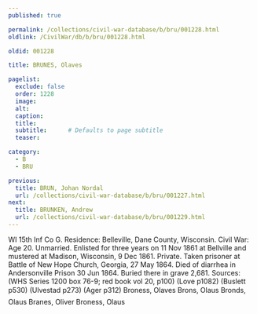 ```yaml
---
published: true

permalink: /collections/civil-war-database/b/bru/001228.html
oldlink: /CivilWar/db/b/bru/001228.html

oldid: 001228

title: BRUNES, Olaves

pagelist:
  exclude: false
  order: 1228
  image: 
  alt:
  caption:
  title:
  subtitle:      # Defaults to page subtitle
  teaser:

category: 
  - B 
  - BRU

previous:
  title: BRUN, Johan Nordal
  url: /collections/civil-war-database/b/bru/001227.html  
next:
  title: BRUNKEN, Andrew
  url: /collections/civil-war-database/b/bru/001229.html   
---
```

WI 15th Inf Co G. Residence: Belleville, Dane County, Wisconsin. Civil War: Age 20. Unmarried. Enlisted for three years on 11 Nov 1861 at Bellville and mustered at Madison, Wisconsin, 9 Dec 1861. Private. Taken prisoner at Battle of New Hope Church, Georgia, 27 May 1864. Died of diarrhea in Andersonville Prison 30 Jun 1864. Buried there in grave 2,681. Sources: (WHS Series 1200 box 76-9; red book vol 20, p100) (Love p1082) (Buslett p530) (Ulvestad p273) (Ager p312) &#147;Broness, Olaves&#148; &#147;Brons, Olaus&#148; &#147;Bronds, Olaus&#148; &#147;Branes, Oliver&#148; &#147;Broness, Olaus&#148;